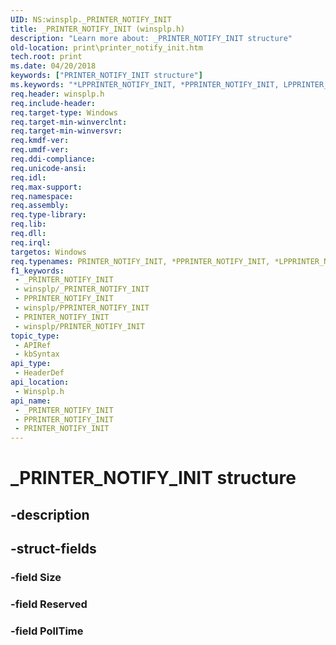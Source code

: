 ```yaml
---
UID: NS:winsplp._PRINTER_NOTIFY_INIT
title: _PRINTER_NOTIFY_INIT (winsplp.h)
description: "Learn more about: _PRINTER_NOTIFY_INIT structure"
old-location: print\printer_notify_init.htm
tech.root: print
ms.date: 04/20/2018
keywords: ["PRINTER_NOTIFY_INIT structure"]
ms.keywords: "*LPPRINTER_NOTIFY_INIT, *PPRINTER_NOTIFY_INIT, LPPRINTER_NOTIFY_INIT, LPPRINTER_NOTIFY_INIT structure pointer [Print Devices], PPRINTER_NOTIFY_INIT, PPRINTER_NOTIFY_INIT structure pointer [Print Devices], PRINTER_NOTIFY_INIT, PRINTER_NOTIFY_INIT structure [Print Devices], _PRINTER_NOTIFY_INIT, print.printer_notify_init, winsplp/LPPRINTER_NOTIFY_INIT, winsplp/PPRINTER_NOTIFY_INIT, winsplp/PRINTER_NOTIFY_INIT"
req.header: winsplp.h
req.include-header: 
req.target-type: Windows
req.target-min-winverclnt: 
req.target-min-winversvr: 
req.kmdf-ver: 
req.umdf-ver: 
req.ddi-compliance: 
req.unicode-ansi: 
req.idl: 
req.max-support: 
req.namespace: 
req.assembly: 
req.type-library: 
req.lib: 
req.dll: 
req.irql: 
targetos: Windows
req.typenames: PRINTER_NOTIFY_INIT, *PPRINTER_NOTIFY_INIT, *LPPRINTER_NOTIFY_INIT
f1_keywords:
 - _PRINTER_NOTIFY_INIT
 - winsplp/_PRINTER_NOTIFY_INIT
 - PPRINTER_NOTIFY_INIT
 - winsplp/PPRINTER_NOTIFY_INIT
 - PRINTER_NOTIFY_INIT
 - winsplp/PRINTER_NOTIFY_INIT
topic_type:
 - APIRef
 - kbSyntax
api_type:
 - HeaderDef
api_location:
 - Winsplp.h
api_name:
 - _PRINTER_NOTIFY_INIT
 - PPRINTER_NOTIFY_INIT
 - PRINTER_NOTIFY_INIT
---
```


# _PRINTER_NOTIFY_INIT structure


## -description

## -struct-fields

### -field Size

### -field Reserved

### -field PollTime

